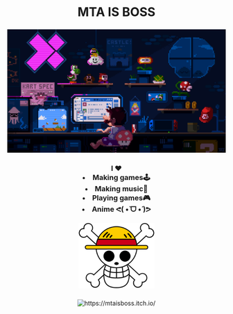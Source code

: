 
<h1 align="center"> MTA IS BOSS</h1>

###

<div align="center" >
  <img height="" src="https://github.com/MTAISBOSS/MTAISBOSS/blob/main/pixel-jeff-mario.gif"/>

</div>

###

<div align="center">
  <h3>
    I ♥️
    <li>
    Making games🕹️
    </li>
     <li>
    Making music🎹
    </li>
     <li>
    Playing games🎮
    </li>
     <li>
    Anime ᕙ(  •̀ ᗜ •́  )ᕗ
    </li>
  </h3>
</div>

###

<div>
  <div align="center">
    <img height="150" src="https://github.com/MTAISBOSS/MTAISBOSS/blob/main/483-4832657_one-piece-flag-hd-png-download.png"/>
  </div>
</div>

###

<div>
  <div align="center">
    <img height="50" href="https://mtaisboss.itch.io/" alt="https://mtaisboss.itch.io/"     src="https://static.wikia.nocookie.net/logopedia/images/0/01/Itch_io.svg/revision/latest?cb=20220421190013"/>
  </div>
</div>

###

